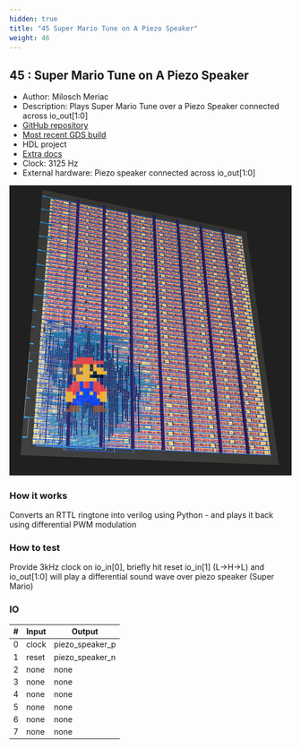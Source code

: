 ```yaml
---
hidden: true
title: "45 Super Mario Tune on A Piezo Speaker"
weight: 46
---
```


## 45 : Super Mario Tune on A Piezo Speaker

* Author: Milosch Meriac
* Description: Plays Super Mario Tune over a Piezo Speaker connected across io_out[1:0]
* [GitHub repository](https://github.com/meriac/tt02-play-tune)
* [Most recent GDS build](https://github.com/meriac/tt02-play-tune/actions/runs/3529204634)
* HDL project
* [Extra docs](https://github.com/meriac/tt02-play-tune#readme)
* Clock: 3125 Hz
* External hardware: Piezo speaker connected across io_out[1:0]

![picture](images/chip-design.png)

### How it works

Converts an RTTL ringtone into verilog using Python - and plays it back using differential PWM modulation

### How to test

Provide 3kHz clock on io_in[0], briefly hit reset io_in[1] (L->H->L) and io_out[1:0] will play a differential sound wave over piezo speaker (Super Mario)

### IO

| # | Input        | Output       |
|---|--------------|--------------|
| 0 | clock  | piezo_speaker_p |
| 1 | reset  | piezo_speaker_n |
| 2 | none  | none |
| 3 | none  | none |
| 4 | none  | none |
| 5 | none  | none |
| 6 | none  | none |
| 7 | none  | none |
